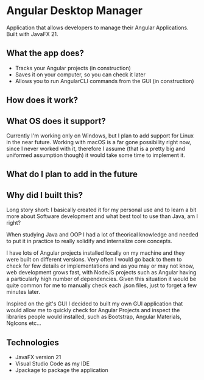 # Angular Desktop Manager
Application that allows developers to manage their Angular Applications. Built with JavaFX 21.

## What the app does?
- Tracks your Angular projects (in construction)
- Saves it on your computer, so you can check it later
- Allows you to run AngularCLI commands from the GUI (in construction)

## How does it work?


## What OS does it support?
Currently I'm working only on Windows, but I plan to add support for Linux in the near future. Working with macOS is a far gone possibility right now, since I never worked with it, therefore I assume (that is a pretty big and uniformed assumption though) it would take some time to implement it.

## What do I plan to add in the future


## Why did I built this?
Long story short: I basically created it for my personal use and to learn a bit more about Software development and what best tool to use than Java, am I right? 

When studying Java and OOP I had a lot of theorical knowledge and needed to put it in practice to really solidify and internalize core concepts.

I have lots of Angular projects installed locally on my machine and they were built on different versions. Very often I would go back to them to check for few details or implementations and as you may or may not know, web development grows fast, with NodeJS projects such as Angular having a particularly high number of dependencies. Given this situation it would be quite common for me to manually check each .json files, just to forget a few minutes later. 

Inspired on the git's GUI I decided to built my own GUI application that would allow me to quickly check for Angular Projects and inspect the libraries people would installed, such as Bootstrap, Angular Materials, NgIcons etc...

## Technologies
- JavaFX version 21
- Visual Studio Code as my IDE
- Jpackage to package the application
